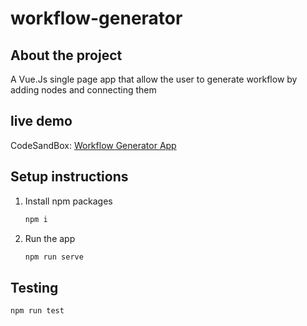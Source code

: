 # workflow-generator

## About the project

A Vue.Js single page app that allow the user to generate workflow by adding nodes and connecting them

## live demo

CodeSandBox: [Workflow Generator App](https://codesandbox.io/p/github/shadyabouelmakarem/workflow-generator/master?file=%2FREADME.md&workspaceId=bb72ea86-2cde-4940-9d78-8159e42aa185&workspace=%257B%2522activeFileId%2522%253A%2522cldzfr3a50007ftgp0mp4fypv%2522%252C%2522openFiles%2522%253A%255B%2522%252FREADME.md%2522%255D%252C%2522sidebarPanel%2522%253A%2522GIT%2522%252C%2522gitSidebarPanel%2522%253A%2522COMMIT%2522%252C%2522spaces%2522%253A%257B%2522cldyv8n7y0015356im1xu1pfs%2522%253A%257B%2522key%2522%253A%2522cldyv8n7y0015356im1xu1pfs%2522%252C%2522name%2522%253A%2522Default%2522%252C%2522devtools%2522%253A%255B%257B%2522key%2522%253A%2522cldzfr3oe000x356i3gpbedpv%2522%252C%2522type%2522%253A%2522PROJECT_SETUP%2522%252C%2522isMinimized%2522%253Afalse%257D%252C%257B%2522type%2522%253A%2522PREVIEW%2522%252C%2522taskId%2522%253A%2522serve%2522%252C%2522port%2522%253A8080%252C%2522key%2522%253A%2522cldzfrun500bt356id6m573vl%2522%252C%2522isMinimized%2522%253Afalse%257D%252C%257B%2522type%2522%253A%2522TASK_LOG%2522%252C%2522taskId%2522%253A%2522serve%2522%252C%2522key%2522%253A%2522cldzfrroc008g356ilo3fz955%2522%252C%2522isMinimized%2522%253Afalse%257D%255D%257D%257D%252C%2522currentSpace%2522%253A%2522cldyv8n7y0015356im1xu1pfs%2522%252C%2522spacesOrder%2522%253A%255B%2522cldyv8n7y0015356im1xu1pfs%2522%255D%252C%2522hideCodeEditor%2522%253Afalse%257D)

## Setup instructions

1. Install npm packages

   ```bash
   npm i
   ```

2. Run the app

   ```bash
   npm run serve
   ```

## Testing

```bash
npm run test
```
